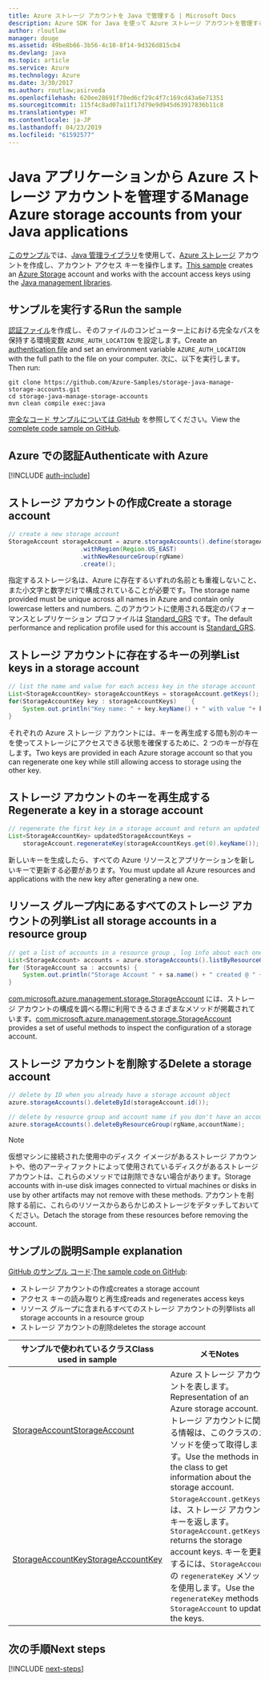 ```yaml
---
title: Azure ストレージ アカウントを Java で管理する | Microsoft Docs
description: Azure SDK for Java を使って Azure ストレージ アカウントを管理するためのサンプル コード
author: rloutlaw
manager: douge
ms.assetid: 49be8b66-3b56-4c10-8f14-9d326d815cb4
ms.devlang: java
ms.topic: article
ms.service: Azure
ms.technology: Azure
ms.date: 3/30/2017
ms.author: routlaw;asirveda
ms.openlocfilehash: 620ee28691f70ed6cf29c4f7c169cd43a6e71351
ms.sourcegitcommit: 115f4c8ad07a11f17d79e9d945d63917836b11c8
ms.translationtype: HT
ms.contentlocale: ja-JP
ms.lasthandoff: 04/23/2019
ms.locfileid: "61592577"
---
```

# <a name="manage-azure-storage-accounts-from-your-java-applications"></a><span data-ttu-id="b3311-103">Java アプリケーションから Azure ストレージ アカウントを管理する</span><span class="sxs-lookup"><span data-stu-id="b3311-103">Manage Azure storage accounts from your Java applications</span></span>

<span data-ttu-id="b3311-104">[このサンプル](https://github.com/Azure-Samples/storage-java-manage-storage-accounts)では、[Java 管理ライブラリ](https://github.com/Azure/azure-sdk-for-java)を使用して、[Azure ストレージ](https://docs.microsoft.com/azure/storage/storage-introduction) アカウントを作成し、アカウント アクセス キーを操作します。</span><span class="sxs-lookup"><span data-stu-id="b3311-104">[This sample](https://github.com/Azure-Samples/storage-java-manage-storage-accounts) creates an [Azure Storage](https://docs.microsoft.com/azure/storage/storage-introduction) account and works with the account access keys using the [Java management libraries](https://github.com/Azure/azure-sdk-for-java).</span></span> 

## <a name="run-the-sample"></a><span data-ttu-id="b3311-105">サンプルを実行する</span><span class="sxs-lookup"><span data-stu-id="b3311-105">Run the sample</span></span>

<span data-ttu-id="b3311-106">[認証ファイル](https://github.com/Azure/azure-sdk-for-java/blob/master/AUTH.md)を作成し、そのファイルのコンピューター上における完全なパスを保持する環境変数 `AZURE_AUTH_LOCATION` を設定します。</span><span class="sxs-lookup"><span data-stu-id="b3311-106">Create an [authentication file](https://github.com/Azure/azure-sdk-for-java/blob/master/AUTH.md) and set an environment variable `AZURE_AUTH_LOCATION` with the full path to the file on your computer.</span></span> <span data-ttu-id="b3311-107">次に、以下を実行します。</span><span class="sxs-lookup"><span data-stu-id="b3311-107">Then run:</span></span>

```
git clone https://github.com/Azure-Samples/storage-java-manage-storage-accounts.git
cd storage-java-manage-storage-accounts
mvn clean compile exec:java
```

<span data-ttu-id="b3311-108">[完全なコード サンプルについては GitHub](https://github.com/Azure-Samples/storage-java-manage-storage-accounts) を参照してください。</span><span class="sxs-lookup"><span data-stu-id="b3311-108">View the [complete code sample on GitHub](https://github.com/Azure-Samples/storage-java-manage-storage-accounts).</span></span>

## <a name="authenticate-with-azure"></a><span data-ttu-id="b3311-109">Azure での認証</span><span class="sxs-lookup"><span data-stu-id="b3311-109">Authenticate with Azure</span></span>

[!INCLUDE [auth-include](includes/java-auth-include.md)] 

## <a name="create-a-storage-account"></a><span data-ttu-id="b3311-110">ストレージ アカウントの作成</span><span class="sxs-lookup"><span data-stu-id="b3311-110">Create a storage account</span></span>

```java
// create a new storage account
StorageAccount storageAccount = azure.storageAccounts().define(storageAccountName)
                    .withRegion(Region.US_EAST)
                    .withNewResourceGroup(rgName)
                    .create();
```

<span data-ttu-id="b3311-111">指定するストレージ名は、Azure に存在するいずれの名前とも重複しないこと、また小文字と数字だけで構成されていることが必要です。</span><span class="sxs-lookup"><span data-stu-id="b3311-111">The storage name provided must be unique across all names in Azure and contain only lowercase letters and numbers.</span></span> <span data-ttu-id="b3311-112">このアカウントに使用される既定のパフォーマンスとレプリケーション プロファイルは [Standard_GRS](https://docs.microsoft.com/azure/storage/storage-redundancy#geo-redundant-storage) です。</span><span class="sxs-lookup"><span data-stu-id="b3311-112">The default performance and replication profile used for this account is [Standard_GRS](https://docs.microsoft.com/azure/storage/storage-redundancy#geo-redundant-storage).</span></span>

## <a name="list-keys-in-a-storage-account"></a><span data-ttu-id="b3311-113">ストレージ アカウントに存在するキーの列挙</span><span class="sxs-lookup"><span data-stu-id="b3311-113">List keys in a storage account</span></span>
```java
// list the name and value for each access key in the storage account
List<StorageAccountKey> storageAccountKeys = storageAccount.getKeys();
for(StorageAccountKey key : storageAccountKeys)    {
    System.out.println("Key name: " + key.keyName() + " with value "+ key.value());
}
```

<span data-ttu-id="b3311-114">それぞれの Azure ストレージ アカウントには、キーを再生成する間も別のキーを使ってストレージにアクセスできる状態を確保するために、2 つのキーが存在します。</span><span class="sxs-lookup"><span data-stu-id="b3311-114">Two keys are provided in each Azure storage account so that you can regenerate one key while still allowing access to storage using the other key.</span></span>

## <a name="regenerate-a-key-in-a-storage-account"></a><span data-ttu-id="b3311-115">ストレージ アカウントのキーを再生成する</span><span class="sxs-lookup"><span data-stu-id="b3311-115">Regenerate a key in a storage account</span></span>

```java
// regenerate the first key in a storage account and return an updated list of keys 
List<StorageAccountKey> updatedStorageAccountKeys =
    storageAccount.regenerateKey(storageAccountKeys.get(0).keyName());
```

<span data-ttu-id="b3311-116">新しいキーを生成したら、すべての Azure リソースとアプリケーションを新しいキーで更新する必要があります。</span><span class="sxs-lookup"><span data-stu-id="b3311-116">You must update all Azure resources and applications with the new key after generating a new one.</span></span>

## <a name="list-all-storage-accounts-in-a-resource-group"></a><span data-ttu-id="b3311-117">リソース グループ内にあるすべてのストレージ アカウントの列挙</span><span class="sxs-lookup"><span data-stu-id="b3311-117">List all storage accounts in a resource group</span></span>
```java
// get a list of accounts in a resource group , log info about each one
List<StorageAccount> accounts = azure.storageAccounts().listByResourceGroup(rgName);
for (StorageAccount sa : accounts) {
    System.out.println("Storage Account " + sa.name() + " created @ " + sa.creationTime());
}
```

<span data-ttu-id="b3311-118">[com.microsoft.azure.management.storage.StorageAccount](https://docs.microsoft.com/java/api/com.microsoft.azure.management.storage._storage_account) には、ストレージ アカウントの構成を調べる際に利用できるさまざまなメソッドが掲載されています。</span><span class="sxs-lookup"><span data-stu-id="b3311-118">[com.microsoft.azure.management.storage.StorageAccount](https://docs.microsoft.com/java/api/com.microsoft.azure.management.storage._storage_account) provides a set of useful methods to inspect the configuration of a storage account.</span></span>

## <a name="delete-a-storage-account"></a><span data-ttu-id="b3311-119">ストレージ アカウントを削除する</span><span class="sxs-lookup"><span data-stu-id="b3311-119">Delete a storage account</span></span>
```java
// delete by ID when you already have a storage account object
azure.storageAccounts().deleteById(storageAccount.id());

// delete by resource group and account name if you don't have an account object
azure.storageAccounts().deleteByResourceGroup(rgName,accountName);
```

> [!NOTE]
> <span data-ttu-id="b3311-120">仮想マシンに接続された使用中のディスク イメージがあるストレージ アカウントや、他のアーティファクトによって使用されているディスクがあるストレージ アカウントは、これらのメソッドでは削除できない場合があります。</span><span class="sxs-lookup"><span data-stu-id="b3311-120">Storage accounts with in-use disk images connected to virtual machines or disks in use by other artifacts may not remove with these methods.</span></span> <span data-ttu-id="b3311-121">アカウントを削除する前に、これらのリソースからあらかじめストレージをデタッチしておいてください。</span><span class="sxs-lookup"><span data-stu-id="b3311-121">Detach the storage from these resources before removing the account.</span></span>

## <a name="sample-explanation"></a><span data-ttu-id="b3311-122">サンプルの説明</span><span class="sxs-lookup"><span data-stu-id="b3311-122">Sample explanation</span></span>

<span data-ttu-id="b3311-123">[GitHub のサンプル コード](https://github.com/Azure-Samples/storage-java-manage-storage-accounts):</span><span class="sxs-lookup"><span data-stu-id="b3311-123">[The sample code on GitHub](https://github.com/Azure-Samples/storage-java-manage-storage-accounts):</span></span>

- <span data-ttu-id="b3311-124">ストレージ アカウントの作成</span><span class="sxs-lookup"><span data-stu-id="b3311-124">creates a storage account</span></span>
- <span data-ttu-id="b3311-125">アクセス キーの読み取りと再生成</span><span class="sxs-lookup"><span data-stu-id="b3311-125">reads and regenerates access keys</span></span>
- <span data-ttu-id="b3311-126">リソース グループに含まれるすべてのストレージ アカウントの列挙</span><span class="sxs-lookup"><span data-stu-id="b3311-126">lists all storage accounts in a resource group</span></span>
- <span data-ttu-id="b3311-127">ストレージ アカウントの削除</span><span class="sxs-lookup"><span data-stu-id="b3311-127">deletes the storage account</span></span> 

| <span data-ttu-id="b3311-128">サンプルで使われているクラス</span><span class="sxs-lookup"><span data-stu-id="b3311-128">Class used in sample</span></span> | <span data-ttu-id="b3311-129">メモ</span><span class="sxs-lookup"><span data-stu-id="b3311-129">Notes</span></span>
|-------|-------|
| [<span data-ttu-id="b3311-130">StorageAccount</span><span class="sxs-lookup"><span data-stu-id="b3311-130">StorageAccount</span></span>](https://docs.microsoft.com/java/api/com.microsoft.azure.management.storage._storage_account)  | <span data-ttu-id="b3311-131">Azure ストレージ アカウントを表します。</span><span class="sxs-lookup"><span data-stu-id="b3311-131">Representation of an Azure storage account.</span></span> <span data-ttu-id="b3311-132">ストレージ アカウントに関する情報は、このクラスのメソッドを使って取得します。</span><span class="sxs-lookup"><span data-stu-id="b3311-132">Use the methods in the class to get information about the storage account.</span></span>
| [<span data-ttu-id="b3311-133">StorageAccountKey</span><span class="sxs-lookup"><span data-stu-id="b3311-133">StorageAccountKey</span></span>](https://docs.microsoft.com/java/api/com.microsoft.azure.management.storage._storage_account_key) | <span data-ttu-id="b3311-134">`StorageAccount.getKeys()` は、ストレージ アカウント キーを返します。</span><span class="sxs-lookup"><span data-stu-id="b3311-134">`StorageAccount.getKeys()` returns the storage account keys.</span></span> <span data-ttu-id="b3311-135">キーを更新するには、`StorageAccount` の `regenerateKey` メソッドを使用します。</span><span class="sxs-lookup"><span data-stu-id="b3311-135">Use the `regenerateKey` methods in `StorageAccount` to update the keys.</span></span>

## <a name="next-steps"></a><span data-ttu-id="b3311-136">次の手順</span><span class="sxs-lookup"><span data-stu-id="b3311-136">Next steps</span></span>

[!INCLUDE [next-steps](includes/java-next-steps.md)]